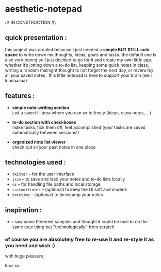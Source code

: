 # aesthetic-notepad

/!\ IN CONSTRUCTION /!\

## quick presentation :

this project was created because i just needed a **simple BUT STILL cute space** to write down my thoughts, ideas, goals and tasks. the default one is also very boring so I just decided to go for it and create my own little app.
whether it’s jotting down a to-do list, keeping some quick notes in class, writing a random midnight thought to not forget the next day, or reviewing all your saved notes : this little notepad is here to support your brain (well kindaaaaa)


## features :

- **simple note-writing section**  
  just a sweet lil area where you can write freely (ideas, class notes, ...)

- **to-do section with checkboxes**  
  make tasks, tick them off, feel accomplished (your tasks are saved automatically between sessions!)

- **organized note list viewer**  
  check out all your past notes in one place


## technologies used :

- `tkinter` – for the user interface  
- `json` – to save and load your notes and to-do lists locally  
- `os` – for handling file paths and local storage  
- `customtkinter` – (optional) to keep the UI soft and modern  
- `datetime` – (optional) to timestamp your notes


## inspiration :
- i saw some Pinterest samples and thought it could be nice to do the same cute thing but "technologically" from scratch


### of course you are absolutely free to re-use it and re-style it as you need and wish :)


with huge pleasure,


luna xx
